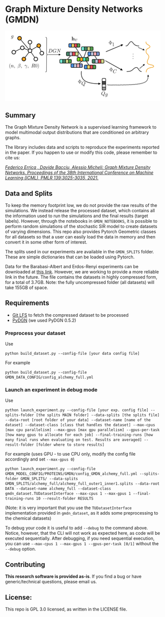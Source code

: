 # Graph Mixture Density Networks (GMDN)
![](https://github.com/diningphil/graph-mixture-density-networks/raw/main/images/gmdn.png)

## Summary
The Graph Mixture Density Network is a supervised learning framework to model multimodal output distributions that are conditioned on arbitrary graphs.

The library includes data and scripts to reproduce the experiments reported in the paper. If you happen to use or modify this code, please remember to cite us:

[*Federico Errica , Davide Bacciu, Alessio Micheli: Graph Mixture Density Networks. Proceedings of the 38th International Conference on Machine Learning (ICML), PMLR 139:3025-3035, 2021.*](https://arxiv.org/abs/2012.03085)

## Data and Splits
To keep the memory footprint low, we do not provide the raw results of the simulations. We instead release the processed dataset, which contains all the information used to run the simulations and the final results (target labels). However, through the notebooks in `GMDN_NOTEBOOKS`, it is possible to perform random simulations of the stochastic SIR model to create datasets of varying dimensions. This repo also provides Pytorch Geometric classes for all datasets
so that a user can easily load the data in memory and then convert it in some other form of interest.

The splits used in our experiments are available in the `GMDN_SPLITS` folder. These are simple dictionaries that can be loaded using Pytorch.

Data for the Barabasi-Albert and Erdos-Renyi experiments can be downloaded at [this link](https://www.dropbox.com/sh/cv6blu0w3pqevxq/AAAJFC2wpLuDVfe75qAoD7hga?dl=0). However, we are working to provide a more reliable link in the future.
The file contains the datasets in highly compressed form, for a total of 3.7GB. Note: the fully uncompressed folder (all datasets) will take 155GB of space.

## Requirements

- [Git LFS](https://git-lfs.github.com) to fetch the compressed dataset to be processed
- [PyDGN](https://github.com/diningphil/PyDGN)  (we used PyDGN 0.5.2)

### Preprocess your dataset
Use

    python build_dataset.py --config-file [your data config file]

For example

    python build_dataset.py --config-file GMDN_DATA_CONFIG/config_alchemy_full.yml

### Launch an experiment in debug mode
Use
      
    python launch_experiment.py --config-file [your exp. config file] --splits-folder [the splits MAIN folder] --data-splits [the splits file] --data-root [root folder of your data] --dataset-name [name of the dataset] --dataset-class [class that handles the dataset] --max-cpus [max cpu parallelism] --max-gpus [max gpu parallelism] --gpus-per-task [how many gpus to allocate for each job] --final-training-runs [how many final runs when evaluating on test. Results are averaged] --result-folder [folder where to store results]

For example (uses GPU - to use CPU only, modify the config file accordingly and set `--max-gpus 0`)

    python launch_experiment.py --config-file GMDN_MODEL_CONFIG/PROTEINS/GMDN/config_GMDN_alchemy_full.yml --splits-folder GMDN_SPLITS/ --data-splits GMDN_SPLITS/alchemy_full/alchemy_full_outer1_inner1.splits --data-root DATA --dataset-name alchemy_full --dataset-class gmdn_dataset.TUDatasetInterface --max-cpus 1 --max-gpus 1 --final-training-runs 10 --result-folder RESULTS

(Note: it is very important that you use the `TUDatasetInterface` implementation provided in `gmdn_dataset`, as it adds some preprocessing to the chemical datasets)

To debug your code it is useful to add `--debug` to the command above. Notice, however, that the CLI will not work as expected here, as code will be executed sequentially. After debugging, if you need sequential execution, you can use `--max-cpus 1 --max-gpus 1 --gpus-per-task [0/1]` without the `--debug` option.

## Contributing
**This research software is provided as-is**.
If you find a bug or have generic/technical questions, please email us.

## License:
This repo is GPL 3.0 licensed, as written in the LICENSE file.
